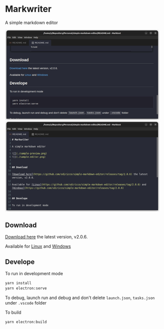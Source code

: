 # Markwriter

A simple markdown editor

![](./sample-preview.png)
![](./sample-editor.png)


## Download

[Download here](https://github.com/sdiricco/simple-markdown-editor/releases/tag/2.0.6) the latest version, v2.0.6.

Available for [Linux](https://github.com/sdiricco/simple-markdown-editor/releases/tag/2.0.6) and [Windows](https://github.com/sdiricco/simple-markdown-editor/releases/tag/2.0.6)


## Develope

To run in development mode

```sh
yarn install
yarn electron:serve
```

To debug, launch run and debug and don't delete `launch.json`, `tasks.json` under `.vscode` folder

To build

```sh
yarn electron:build
```




